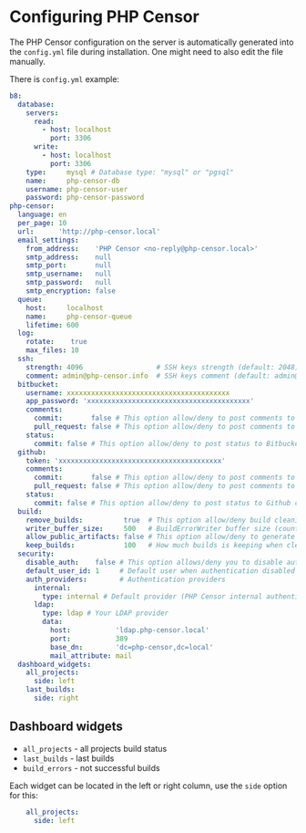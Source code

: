 Configuring PHP Censor
======================

The PHP Censor configuration on the server is automatically generated into the `config.yml` file during installation.
One might need to also edit the file manually.

There is `config.yml` example:

```yml
b8:
  database:
    servers:
      read:
        - host: localhost
          port: 3306
      write:
        - host: localhost
          port: 3306
    type:     mysql # Database type: "mysql" or "pgsql"
    name:     php-censor-db
    username: php-censor-user
    password: php-censor-password
php-censor:
  language: en
  per_page: 10
  url:      'http://php-censor.local'
  email_settings:
    from_address:    'PHP Censor <no-reply@php-censor.local>'
    smtp_address:    null
    smtp_port:       null
    smtp_username:   null
    smtp_password:   null
    smtp_encryption: false
  queue:
    host:     localhost
    name:     php-censor-queue
    lifetime: 600
  log:
    rotate:    true
    max_files: 10
  ssh:
    strength: 4096                  # SSH keys strength (default: 2048)
    comment: admin@php-censor.info  # SSH keys comment (default: admin@php-censor)
  bitbucket:
    username: xxxxxxxxxxxxxxxxxxxxxxxxxxxxxxxxxxxxxxxx
    app_password: 'xxxxxxxxxxxxxxxxxxxxxxxxxxxxxxxxxxxxxxxx'
    comments:
      commit:       false # This option allow/deny to post comments to Bitbucket commit
      pull_request: false # This option allow/deny to post comments to Bitbucket Pull Request
    status:
      commit: false # This option allow/deny to post status to Bitbucket commit
  github:
    token: 'xxxxxxxxxxxxxxxxxxxxxxxxxxxxxxxxxxxxxxxx'
    comments:
      commit:       false # This option allow/deny to post comments to Github commit
      pull_request: false # This option allow/deny to post comments to Github Pull Request
    status:
      commit: false # This option allow/deny to post status to Github commit
  build:
    remove_builds:          true  # This option allow/deny build cleaning
    writer_buffer_size:     500   # BuildErrorWriter buffer size (count of inserts in one SQL query)
    allow_public_artifacts: false # This option allow/deny to generate public artifacts (PHPUnit code coverage html report, Pdepend html reports)
    keep_builds:            100   # How much builds is keeping when cleaning old builds.
  security:
    disable_auth:    false # This option allows/deny you to disable authentication for PHP Censor
    default_user_id: 1     # Default user when authentication disabled
    auth_providers:        # Authentication providers
      internal:
        type: internal # Default provider (PHP Censor internal authentication)
      ldap:
        type: ldap # Your LDAP provider
        data:
          host:           'ldap.php-censor.local'
          port:           389
          base_dn:        'dc=php-censor,dc=local'
          mail_attribute: mail
  dashboard_widgets:
    all_projects:
      side: left
    last_builds:
      side: right
```

Dashboard widgets
-----------------

* `all_projects` - all projects build status
* `last_builds` - last builds
* `build_errors` - not successful builds

Each widget can be located in the left or right column, use the `side` option for this:

```yml
    all_projects:
      side: left
```
